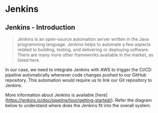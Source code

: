 # Jenkins

## Jenkins - Introduction
> Jenkins is an open-source automation server written in the Java programming language. Jenkins helps to automate a few aspects related to building, testing, and delivering or deploying software. There are many more other frameworks available in the market, as listed here.

In our case, we need to integrate Jenkins with AWS to trigger the CI/CD pipeline automatically whenever code changes pushed to our GitHub repository. This automation would require us to link our Git repository to Jenkins.

More information about Jenkins is available [here] (https://jenkins.io/doc/pipeline/tour/getting-started/). Refer the diagram below to understand where does the Jenkins fit into the overall system.
